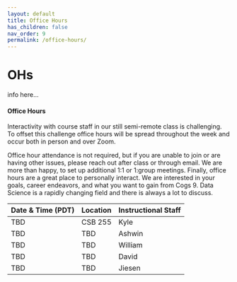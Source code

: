 ```yaml
---
layout: default
title: Office Hours
has_children: false
nav_order: 9
permalink: /office-hours/
---
```


<h1>OHs</h1>

info here...

#### Office Hours
Interactivity with course staff in our still semi-remote class is challenging. To offset this challenge office hours will be spread throughout the week and occur both in person and over Zoom.

Office hour attendance is not required, but if you are unable to join or are having other issues, please reach out after class or through email. We are more than happy, to set up additional 1:1 or 1:group meetings. Finally, office hours are a great place to personally interact. We are interested in your goals, career endeavors, and what you want to gain from Cogs 9. Data Science is a rapidly changing field and there is always a lot to discuss.



| Date & Time (PDT)   | Location              | Instructional Staff |
|:--------------------|:----------------------|:------------------- |
| TBD                 | CSB 255               | Kyle                |
| TBD                 | TBD                   | Ashwin              |
| TBD                 | TBD                   | William             |
| TBD                 | TBD                   | David               |
| TBD                 | TBD                   | Jiesen              |

